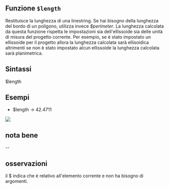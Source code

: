 ## Funzione `$length`

Restituisce la lunghezza di una linestring. Se hai bisogno della lunghezza del bordo di un poligono, utilizza invece _$perimeter_. La lunghezza calcolata da questa funzione rispetta le impostazioni sia dell'ellissoide sia delle unità di misura del progetto corrente. Per esempio, se è stato impostato un ellissoide per il progetto allora la lunghezza calcolata sarà ellisoidica altrimenti se non è stato impostato alcun ellissoide la lunghezza calcolata sarà planimetrica.

## Sintassi

$length

## Esempi


* $length → 42.4711 

![](/img/geometria/length/$length1.png)

## nota bene

--

## osservazioni

il $ indica che è relativo all'elemento corrente e non ha bisogno di argomenti.